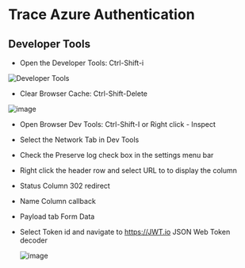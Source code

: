 # Trace Azure Authentication
## Developer Tools

- Open the Developer Tools: Ctrl-Shift-i
  
![Developer Tools](../assets/images/DeveloperTools.jpg)

- Clear Browser Cache: Ctrl-Shift-Delete

![image](https://github.com/user-attachments/assets/e8a890df-7bcf-4267-9e37-1ccba9b1a151)

- Open Browser Dev Tools: Ctrl-Shift-I or Right click - Inspect

- Select the Network Tab in Dev Tools

- Check the Preserve log check box in the settings menu bar

- Right click the header row and select URL to to display the column

- Status Column 302 redirect

- Name Column callback

- Payload tab Form Data

- Select Token id and navigate to https://JWT.io JSON Web Token decoder

 	![image](https://github.com/user-attachments/assets/a3f09130-2778-4cbe-b2ab-6c32e4fa43de)

  




